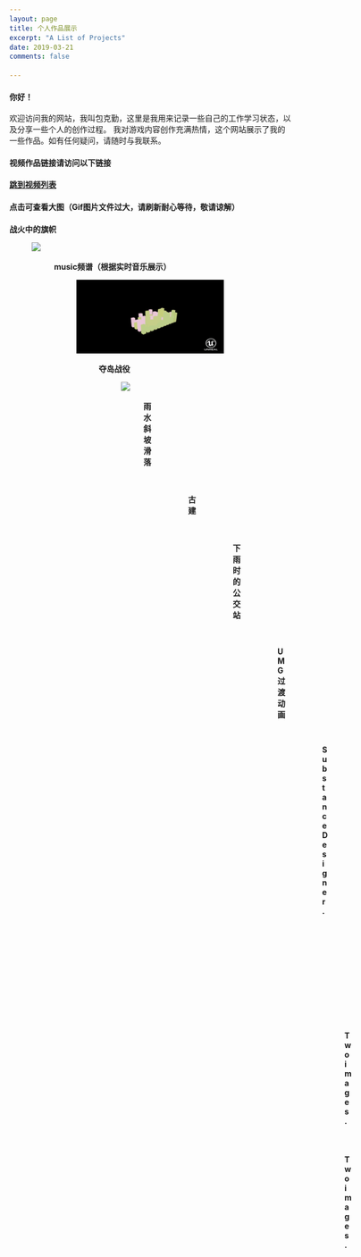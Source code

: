 ```yaml
---
layout: page
title: 个人作品展示
excerpt: "A List of Projects"
date: 2019-03-21
comments: false

---
```

<h4>你好！</H4>
 欢迎访问我的网站，我叫包克勤，这里是我用来记录一些自己的工作学习状态，以及分享一些个人的创作过程。
 我对游戏内容创作充满热情，这个网站展示了我的一些作品。如有任何疑问，请随时与我联系。
<h4>视频作品链接请访问以下链接<h4>
<h4><a href="https://space.bilibili.com/12767453/channel/detail?cid=49935" target="_blank">跳到视频列表</a><h4>
<h4> 点击可查看大图（Gif图片文件过大，请刷新耐心等待，敬请谅解） <h4>
 <figcaption>战火中的旗帜</figcaption>
 <figure>
	<a href="https://raw.githubusercontent.com/baokeqin/baokeqin.github.io/master/img/fire/fire.gif"><img src="https://raw.githubusercontent.com/baokeqin/baokeqin.github.io/master/img/fire/fires.gif"></a>
<figure>
<figcaption>music频谱（根据实时音乐展示）<figcaption>
<figure>
	<a href="https://raw.githubusercontent.com/baokeqin/baokeqin.github.io/master/img/music/music.gif"><img src="https://raw.githubusercontent.com/baokeqin/baokeqin.github.io/master/img/music/musics.gif"></a>
<figure>
<figcaption>夺岛战役<figcaption>
<figure>
	<a href="https://raw.githubusercontent.com/baokeqin/baokeqin.github.io/master/img/hangmu/hangmu.gif"><img src="https://raw.githubusercontent.com/baokeqin/baokeqin.github.io/master/img/hangmu/hangmus.gif"></a>
<figure>
<figcaption>雨水斜坡滑落<figcaption>
<figure>
	<a href="https://raw.githubusercontent.com/baokeqin/baokeqin.github.io/master/img/rain/xie.gif"><img src="https://raw.githubusercontent.com/baokeqin/baokeqin.github.io/master/img/rain/xies.gif"></a>
<figure>
<figcaption>古建<figcaption>
<figure>
	<a href="https://raw.githubusercontent.com/baokeqin/baokeqin.github.io/master/img/gujian/Gu_jian.gif"><img src="https://raw.githubusercontent.com/baokeqin/baokeqin.github.io/master/img/gujian/Gu_jians.gif"></a>
 <figure>
 <figcaption>下雨时的公交站<figcaption>
<figure>
	<a href="https://raw.githubusercontent.com/baokeqin/baokeqin.github.io/master/img/rain/rain.gif"><img src="https://raw.githubusercontent.com/baokeqin/baokeqin.github.io/master/img/rain/rains.gif"></a>
<figure>
<figcaption>UMG过渡动画<figcaption>
<figure>
	<a href="https://raw.githubusercontent.com/baokeqin/baokeqin.github.io/master/img/umg/umg.gif"><img src="https://raw.githubusercontent.com/baokeqin/baokeqin.github.io/master/img/umg/umgs.gif"></a>
 <figure>
 <figcaption>Substance Designer.</figcaption>
<figure class="half">
	<a href="https://raw.githubusercontent.com/baokeqin/baokeqin.github.io/master/img/SD/sd_01.jpg"><img src="https://raw.githubusercontent.com/baokeqin/baokeqin.github.io/master/img/SD/sd01s.jpg"></a>
	<a href="https://raw.githubusercontent.com/baokeqin/baokeqin.github.io/master/img/SD/sd_02.jpg"><img src="https://raw.githubusercontent.com/baokeqin/baokeqin.github.io/master/img/SD/sd02s.jpg"></a>
</figure>
<figure class="half">
	<a href="https://raw.githubusercontent.com/baokeqin/baokeqin.github.io/master/img/SD/sd_03.jpg"><img src="https://raw.githubusercontent.com/baokeqin/baokeqin.github.io/master/img/SD/sd03s.jpg"></a>
	<a href="https://raw.githubusercontent.com/baokeqin/baokeqin.github.io/master/img/SD/sd_04.jpg"><img src="https://raw.githubusercontent.com/baokeqin/baokeqin.github.io/master/img/SD/sd04s.jpg"></a>
	
	<figcaption>Substance Painter.</figcaption>
</figure>
<figure class="half">
	<a href="https://raw.githubusercontent.com/baokeqin/baokeqin.github.io/master/img/gun/gun.gif"><img src="https://raw.githubusercontent.com/baokeqin/baokeqin.github.io/master/img/gun/guns.gif"></a>
	<a href="https://raw.githubusercontent.com/baokeqin/baokeqin.github.io/master/img/gun/gun.jpg"><img src="https://raw.githubusercontent.com/baokeqin/baokeqin.github.io/master/img/gun/guns.jpg"></a>
	<figcaption>Two images.</figcaption>
</figure>
<figure class="half">
	<a href="http://placehold.it/1200x600.JPG"><img src="http://placehold.it/600x300.jpg"></a>
	<a href="http://placehold.it/1200x600.jpeg"><img src="http://placehold.it/600x300.jpg"></a>
	<figcaption>Two images.</figcaption>
</figure>